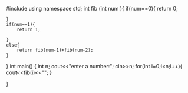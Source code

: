 #include <iostream>
using namespace std;
int fib (int num ){
    if(num==0){
        return 0;
        
    }
    if(num==1){
        return 1;
        
    }
    else{
        return fib(num-1)+fib(num-2);
    }
}
int main() {
         int n;
         cout<<"enter a number:";
         cin>>n;
         for(int i=0;i<n;i++){
             cout<<fib(i)<<"";
         }

}
